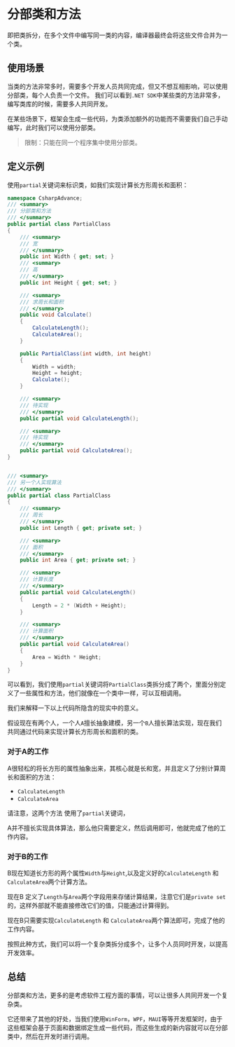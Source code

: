 # 分部类和方法

即把类拆分，在多个文件中编写同一类的内容，编译器最终会将这些文件合并为一个类。

## 使用场景

当类的方法非常多时，需要多个开发人员共同完成，但又不想互相影响，可以使用分部类，每个人负责一个文件。
我们可以看到`.NET SDK`中某些类的方法非常多，编写类库的时候，需要多人共同开发。

在某些场景下，框架会生成一些代码，为类添加额外的功能而不需要我们自己手动编写，此时我们可以使用分部类。

> 限制：只能在同一个程序集中使用分部类。

## 定义示例

使用`partial`关键词来标识类，如我们实现计算长方形周长和面积：

```csharp
namespace CsharpAdvance;
/// <summary>
/// 分部类和方法
/// </summary>
public partial class PartialClass
{
    /// <summary>
    /// 宽
    /// </summary>
    public int Width { get; set; }
    /// <summary>
    /// 高
    /// </summary>
    public int Height { get; set; }

    /// <summary>
    /// 求周长和面积
    /// </summary>
    public void Calculate()
    {
        CalculateLength();
        CalculateArea();
    }

    public PartialClass(int width, int height)
    {
        Width = width;
        Height = height;
        Calculate();
    }

    /// <summary>
    /// 待实现
    /// </summary>
    public partial void CalculateLength();

    /// <summary>
    /// 待实现
    /// </summary>
    public partial void CalculateArea();
}


/// <summary>
/// 另一个人实现算法
/// </summary>
public partial class PartialClass
{
    /// <summary>
    /// 周长
    /// </summary>
    public int Length { get; private set; }

    /// <summary>
    /// 面积
    /// </summary>
    public int Area { get; private set; }

    /// <summary>
    /// 计算长度
    /// </summary>
    public partial void CalculateLength()
    {
        Length = 2 * (Width + Height);
    }

    /// <summary>
    /// 计算面积
    /// </summary>
    public partial void CalculateArea()
    {
        Area = Width * Height;
    }
}
```

可以看到，我们使用`partial`关键词将`PartialClass`类拆分成了两个，里面分别定义了一些属性和方法，他们就像在一个类中一样，可以互相调用。

我们来解释一下以上代码所隐含的现实中的意义。

假设现在有两个人，一个人`A`擅长抽象建模，另一个`B`人擅长算法实现，现在我们共同通过代码来实现计算长方形周长和面积的类。

### 对于A的工作

A很轻松的将长方形的属性抽象出来，其核心就是长和宽，并且定义了分别计算周长和面积的方法：

- `CalculateLength`
- `CalculateArea`

请注意，这两个方法 使用了`partial`关键词，

A并不擅长实现具体算法，那么他只需要定义，然后调用即可，他就完成了他的工作内容。

### 对于B的工作

B现在知道长方形的两个属性`Width`与`Height`,以及定义好的`CalculateLength` 和 `CalculateArea`两个计算方法。

现在B 定义了`Length`与`Area`两个字段用来存储计算结果，注意它们是`private set`的，这样外部就不能直接修改它们的值，只能通过计算得到。

现在B只需要实现`CalculateLength` 和 `CalculateArea`两个算法即可，完成了他的工作内容。

按照此种方式，我们可以将一个复杂类拆分成多个，让多个人员同时开发，以提高开发效率。

## 总结

分部类和方法，更多的是考虑软件工程方面的事情，可以让很多人共同开发一个复杂类。

它还带来了其他的好处，当我们使用`WinForm`，`WPF`，`MAUI`等等开发框架时，由于这些框架会基于页面和数据绑定生成一些代码，而这些生成的新内容就可以在分部类中，然后在开发时进行调用。
